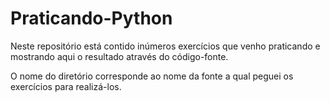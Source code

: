 # Praticando-Python
Neste repositório está contido inúmeros exercícios que venho praticando e mostrando aqui o resultado através do código-fonte.

O nome do diretório corresponde ao nome da fonte a qual peguei os exercícios para realizá-los.
